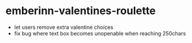# emberinn-valentines-roulette

- let users remove extra valentine choices
- fix bug where text box becomes unopenable when reaching 250chars
